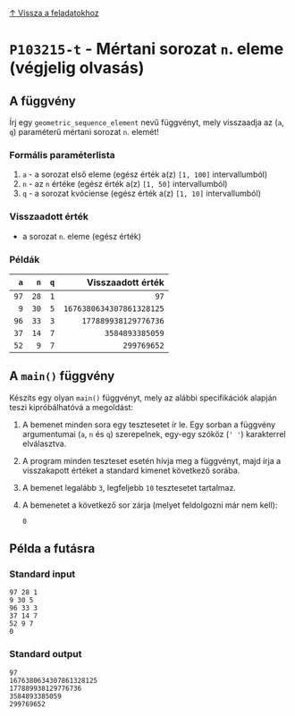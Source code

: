 
[↑ Vissza a feladatokhoz](./README.md)

# `P103215-t` - Mértani sorozat `n`. eleme (végjelig olvasás)

## A függvény

Írj egy `geometric_sequence_element` nevű függvényt, mely visszaadja az (`a`, `q`) paraméterű mértani sorozat `n`. elemét!

### Formális paraméterlista

1. `a` - a sorozat első eleme (egész érték a(z) `[1, 100]` intervallumból)
1. `n` - az `n` értéke (egész érték a(z) `[1, 50]` intervallumból)
1. `q` - a sorozat kvóciense (egész érték a(z) `[1, 10]` intervallumból)

### Visszaadott érték

* a sorozat `n`. eleme (egész érték)

### Példák

| `a` | `n` | `q` | Visszaadott érték | 
| ---: | ---: | ---: | --: | 
| `97` | `28` | `1` | `97` | 
| `9` | `30` | `5` | `1676380634307861328125` | 
| `96` | `33` | `3` | `177889938129776736` | 
| `37` | `14` | `7` | `3584893385059` | 
| `52` | `9` | `7` | `299769652` | 

## A `main()` függvény

Készíts egy olyan `main()` függvényt, mely az alábbi specifikációk alapján teszi kipróbálhatóvá a megoldást:

1. A bemenet minden sora egy tesztesetet ír le. Egy sorban a függvény argumentumai (`a`, `n` és `q`) szerepelnek, egy-egy szóköz (`' '`) karakterrel elválasztva.
1. A program minden teszteset esetén hívja meg a függvényt, majd írja a visszakapott értéket a standard kimenet következő sorába.
1. A bemenet legalább `3`, legfeljebb `10` tesztesetet tartalmaz.
1. A bemenetet a következő sor zárja (melyet feldolgozni már nem kell):

	```
	0
	```

## Példa a futásra

### Standard input

```
97 28 1
9 30 5
96 33 3
37 14 7
52 9 7
0
```

### Standard output

```
97
1676380634307861328125
177889938129776736
3584893385059
299769652
```